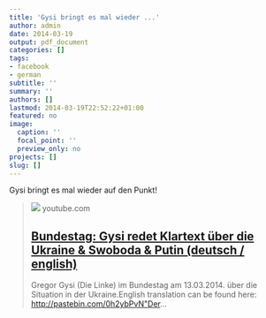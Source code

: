 ```yaml
---
title: 'Gysi bringt es mal wieder ...'
author: admin
date: 2014-03-19
output: pdf_document
categories: []
tags:
- facebook
- german
subtitle: ''
summary: ''
authors: []
lastmod: 2014-03-19T22:52:22+01:00
featured: no
image:
  caption: ''
  focal_point: ''
  preview_only: no
projects: []
slug: []
---
```

Gysi bringt es mal wieder auf den Punkt!
> [![](https://i.ytimg.com/vi/pXLy0NGW9sM/hqdefault.jpg)](https://www.youtube.com/watch?v=pXLy0NGW9sM)
> youtube.com
> ## [Bundestag: Gysi redet Klartext über die Ukraine & Swoboda & Putin (deutsch / english)](https://www.youtube.com/watch?v=pXLy0NGW9sM)
>
>Gregor Gysi (Die Linke) im Bundestag am 13.03.2014. über die Situation in der Ukraine.English translation can be found here: http://pastebin.com/0h2ybPvN"Der...

